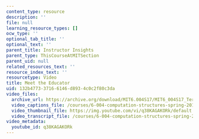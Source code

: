 ```yaml
---
content_type: resource
description: ''
file: null
learning_resource_types: []
ocw_type: ''
optional_tab_title: ''
optional_text: ''
parent_title: Instructor Insights
parent_type: ThisCourseAtMITSection
parent_uid: null
related_resources_text: ''
resource_index_text: ''
resourcetype: Video
title: Meet the Educator
uid: 132b4773-3716-6146-d893-4c0c2f80c3da
video_files:
  archive_url: https://archive.org/download/MIT6.004S17/MIT6_004S17_Terman_Interview_300k.mp4
  video_captions_file: /courses/6-004-computation-structures-spring-2017/b9de1be8d78c57fdad2970682012be0b_q38KAGAKORk.vtt
  video_thumbnail_file: https://img.youtube.com/vi/q38KAGAKORk/default.jpg
  video_transcript_file: /courses/6-004-computation-structures-spring-2017/8469cfdb5ad9f77da1ece2dd943ff8e7_q38KAGAKORk.pdf
video_metadata:
  youtube_id: q38KAGAKORk
---
```

